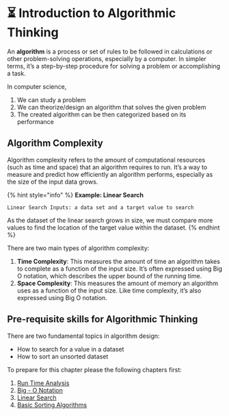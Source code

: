 # ⏳ Introduction to Algorithmic Thinking

An **algorithm** is a process or set of rules to be followed in calculations or other problem-solving operations, especially by a computer. In simpler terms, it’s a step-by-step procedure for solving a problem or accomplishing a task.

In computer science,

1. We can study a problem
2. We can theorize/design an algorithm that solves the given problem
3. The created algorithm can be then categorized based on its performance

## Algorithm Complexity

Algorithm complexity refers to the amount of computational resources (such as time and space) that an algorithm requires to run. It’s a way to measure and predict how efficiently an algorithm performs, especially as the size of the input data grows.

{% hint style="info" %}
**Example: Linear Search**

`Linear Search Inputs: a data set and a target value to search`

As the dataset of the linear search grows in size, we must compare more values to find the location of the target value within the dataset.
{% endhint %}

There are two main types of algorithm complexity:

1. **Time Complexity**: This measures the amount of time an algorithm takes to complete as a function of the input size. It’s often expressed using Big O notation, which describes the upper bound of the running time.
2. **Space Complexity**: This measures the amount of memory an algorithm uses as a function of the input size. Like time complexity, it’s also expressed using Big O notation.

## Pre-requisite skills for Algorithmic Thinking

There are two fundamental topics in algorithm design:

* How to search for a value in a dataset
* How to sort an unsorted dataset

To prepare for this chapter please the following chapters first:

1. [Run Time Analysis](broken-reference)
2. [Big - O Notation](big-o-notation.md)
3. [Linear Search](basic-algorithms/linear-search.md)
4. [Basic Sorting Algorithms](basic-algorithms/basic-sorting-algorithms.md)
